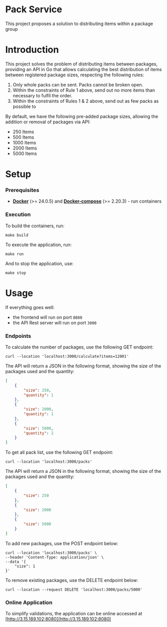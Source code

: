 # Pack Service

This project proposes a solution to distributing items within a package group

# Introduction

This project solves the problem of distributing items between packages, providing an API in Go that allows calculating the best distribution of items between registered package sizes, respecting the following rules:

1. Only whole packs can be sent. Packs cannot be broken open.
2. Within the constraints of Rule 1 above, send out no more items than necessary to
   fulfil the order.
3. Within the constraints of Rules 1 &amp; 2 above, send out as few packs as possible to

By default, we have the following pre-added package sizes, allowing the addition or removal of packages via API:
- 250 Items
- 500 Items
- 1000 Items
- 2000 Items
- 5000 Items

# Setup

### Prerequisites

* [**Docker**](https://www.docker.com/products/docker-desktop/) (>= 24.0.5) and
  [**Docker-compose**](https://docs.docker.com/compose/install/) (>= 2.20.3) - run containers

### Execution

To build the containers, run:
```shell
make build
```

To execute the application, run:
```shell
make run
```

And to stop the application, use:
```shell
make stop
```

# Usage

If everything goes well:
- the frontend will run on port `8080`
- the API Rest server will run on port `3000`

### Endpoints

To calculate the number of packages, use the following GET endpoint:
``` curl
curl --location 'localhost:3000/calculate?items=12001'
```
The API will return a JSON in the following format, showing the size of the packages used and the quantity:
``` json
[
    {
        "size": 250,
        "quantity": 1
    },
    {
        "size": 2000,
        "quantity": 1
    },
    {
        "size": 5000,
        "quantity": 2
    }
]
```

To get all pack list, use the following GET endpoint:
``` curl
curl --location 'localhost:3000/packs'
```
The API will return a JSON in the following format, showing the size of the packages used and the quantity:
``` json
[
    {
        "size": 250
    },
    {
        "size": 2000
    },
    {
        "size": 5000
    }
]
```

To add new packages, use the POST endpoint below:
``` curl
curl --location 'localhost:3000/packs' \
--header 'Content-Type: application/json' \
--data '{
    "size": 1
}'
```

To remove existing packages, use the DELETE endpoint below:

``` curl
curl --location --request DELETE 'localhost:3000/packs/5000'
```

### Online Application


To simplify validations, the application can be online accessed at [http://3.15.189.102:8080](http://3.15.189.102:8080)


